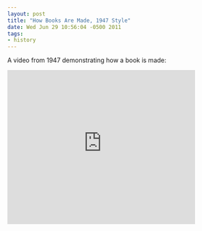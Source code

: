```yaml
---
layout: post
title: "How Books Are Made, 1947 Style"
date: Wed Jun 29 10:56:04 -0500 2011
tags:
- history
---
```

A video from 1947 demonstrating how a book is made:

<iframe width="425" height="349" src="http://www.youtube.com/embed/hBztGX-2i1M" frameborder="0" allowfullscreen></iframe>
